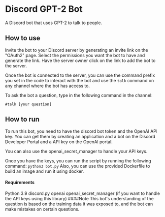 # Discord GPT-2 Bot
A Discord bot that uses GPT-2 to talk to people.

## How to use
Invite the bot to your Discord server by generating an invite link on the "OAuth2" page. Select the permissions you want the bot to have and generate the link. Have the server owner click on the link to add the bot to the server.

Once the bot is connected to the server, you can use the command prefix you set in the code to interact with the bot and use the `talk` command on any channel where the bot has access to.

To ask the bot a question, type in the following command in the channel:
```
#talk [your question]
```
## How to run
To run this bot, you need to have the discord bot token and the OpenAI API key. You can get them by creating an application and a bot on the Discord Developer Portal and a API key on the OpenAI portal.

You can also use the openai_secret_manager to handle your API keys.

Once you have the keys, you can run the script by running the following command:
`python3 bot.py`
Also, you can use the provided Dockerfile to build an image and run it using docker.

#### Requirements
Python 3.9
discord.py
openai
openai_secret_manager (if you want to handle the API keys using this library)
####Note
This bot's understanding of the question is based on the training data it was exposed to, and the bot can make mistakes on certain questions.
